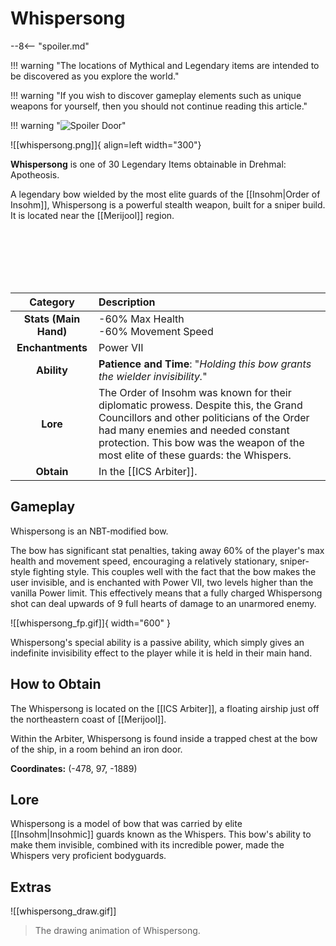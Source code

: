 # Whispersong

--8<-- "spoiler.md"

!!! warning "The locations of Mythical and Legendary items are intended to be discovered as you explore the world."

!!! warning "If you wish to discover gameplay elements such as unique weapons for yourself, then you should not continue reading this article."

!!! warning "![Spoiler Door](/assets/img/spoiler_door.png)"

![[whispersong.png]]{ align=left width="300"}

**Whispersong** is one of 30 Legendary Items obtainable in Drehmal: Apotheosis.

A legendary bow wielded by the most elite guards of the [[Insohm|Order of Insohm]], Whispersong is a powerful stealth weapon, built for a sniper build. It is located near the [[Merijool]] region.

<br> <br> <br> <br> <br>

| Category | Description |
|:--------------------------------:|:-----------------------------------------------------------------------------------------------------------------------------------------------------------------------------|
| **Stats (Main Hand)**         | -60% Max Health <br> -60% Movement Speed      |
| **Enchantments**              | Power VII |
| **Ability**                   | **Patience and Time**: "*Holding this bow grants the wielder invisibility.*" |
| **Lore**                      | The Order of Insohm was known for their diplomatic prowess. Despite this, the Grand Councillors and other politicians of the Order had many enemies and needed constant protection. This bow was the weapon of the most elite of these guards: the Whispers. |
| **Obtain**                    | In the [[ICS Arbiter]].   |

## Gameplay
Whispersong is an NBT-modified bow.

The bow has significant stat penalties, taking away 60% of the player's max health and movement speed, encouraging a relatively stationary, sniper-style fighting style. This couples well with the fact that the bow makes the user invisible, and is enchanted with Power VII, two levels higher than the vanilla Power limit. This effectively means that a fully charged Whispersong shot can deal upwards of 9 full hearts of damage to an unarmored enemy. 

![[whispersong_fp.gif]]{ width="600" }

Whispersong's special ability is a passive ability, which simply gives an indefinite invisibility effect to the player while it is held in their main hand.

## How to Obtain
The Whispersong is located on the [[ICS Arbiter]], a floating airship just off the northeastern coast of [[Merijool]].

Within the Arbiter, Whispersong is found inside a trapped chest at the bow of the ship, in a room behind an iron door.

**Coordinates:** (-478, 97, -1889)

## Lore
Whispersong is a model of bow that was carried by elite [[Insohm|Insohmic]] guards known as the Whispers. This bow's ability to make them invisible, combined with its incredible power, made the Whispers very proficient bodyguards.

## Extras
![[whispersong_draw.gif]]
> The drawing animation of Whispersong.